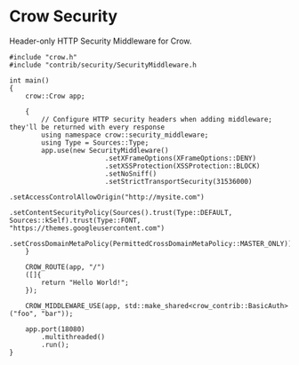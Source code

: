 Crow Security
=============

Header-only HTTP Security Middleware for Crow.

    #include "crow.h"
    #include "contrib/security/SecurityMiddleware.h
    
    int main()
    {
        crow::Crow app;
        
        {
            // Configure HTTP security headers when adding middleware; they'll be returned with every response
            using namespace crow::security_middleware;
            using Type = Sources::Type;
            app.use(new SecurityMiddleware()
                            .setXFrameOptions(XFrameOptions::DENY)
                            .setXSSProtection(XSSProtection::BLOCK)
                            .setNoSniff()
                            .setStrictTransportSecurity(31536000)
                            .setAccessControlAllowOrigin("http://mysite.com")
                            .setContentSecurityPolicy(Sources().trust(Type::DEFAULT, Sources::kSelf).trust(Type::FONT, "https://themes.googleusercontent.com")
                            .setCrossDomainMetaPolicy(PermittedCrossDomainMetaPolicy::MASTER_ONLY));
        }
    	
        CROW_ROUTE(app, "/")
        ([]{
            return "Hello World!";
        });
    
        CROW_MIDDLEWARE_USE(app, std::make_shared<crow_contrib::BasicAuth>("foo", "bar"));

        app.port(18080)
            .multithreaded()
            .run();
    }
